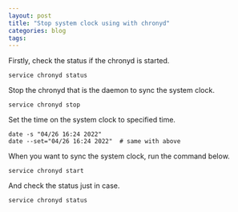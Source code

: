 ```yaml
---
layout: post
title: "Stop system clock using with chronyd"
categories: blog
tags:
---
```


Firstly, check the status if the chronyd is started.
```
service chronyd status
```

Stop the chronyd that is the daemon to sync the system clock.
```
service chronyd stop
```

Set the time on the system clock to specified time.
```
date -s "04/26 16:24 2022"
date --set="04/26 16:24 2022"  # same with above
```

When you want to sync the system clock, run the command below.
```
service chronyd start
```

And check the status just in case.
```
service chronyd status
```
